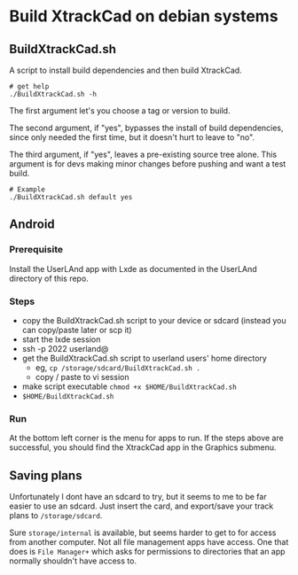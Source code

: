 # Build XtrackCad on debian systems

## BuildXtrackCad.sh
A script to install build dependencies and then build XtrackCad.

```
# get help
./BuildXtrackCad.sh -h
```

The first argument let's you choose a tag or version to build.

The second argument, if "yes", bypasses the install of build dependencies, since only needed the first time, but it doesn't hurt to leave to "no".

The third argument, if "yes", leaves a pre-existing source tree alone. This argument is for devs making minor changes before pushing and want a test build.

```
# Example
./BuildXtrackCad.sh default yes
```

## Android
### Prerequisite
Install the UserLAnd app with Lxde as documented in the UserLAnd directory of this repo.

### Steps
* copy the BuildXtrackCad.sh script to your device or sdcard (instead you can copy/paste later or scp it)
* start the lxde session
* ssh -p 2022 userland@<deviceIP>
* get the BuildXtrackCad.sh script to userland users' home directory 
  * eg, `cp /storage/sdcard/BuildXtrackCad.sh .`
  * copy / paste to vi session
* make script executable `chmod +x $HOME/BuildXtrackCad.sh`
* `$HOME/BuildXtrackCad.sh`

### Run
At the bottom left corner is the menu for apps to run. If the steps above are successful, you should find the XtrackCad app in the Graphics submenu.

## Saving plans
Unfortunately I dont have an sdcard to try, but it seems to me to be far easier to use an sdcard. Just insert the card, and export/save your track plans to `/storage/sdcard`.

Sure `storage/internal` is available, but seems harder to get to for access from another computer. Not all file management apps have access. One that does is `File Manager+` which asks for permissions to directories that an app normally shouldn't have access to.
